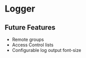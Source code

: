 # Logger

## Future Features

 - Remote groups
 - Access Control lists
 - Configurable log output font-size
